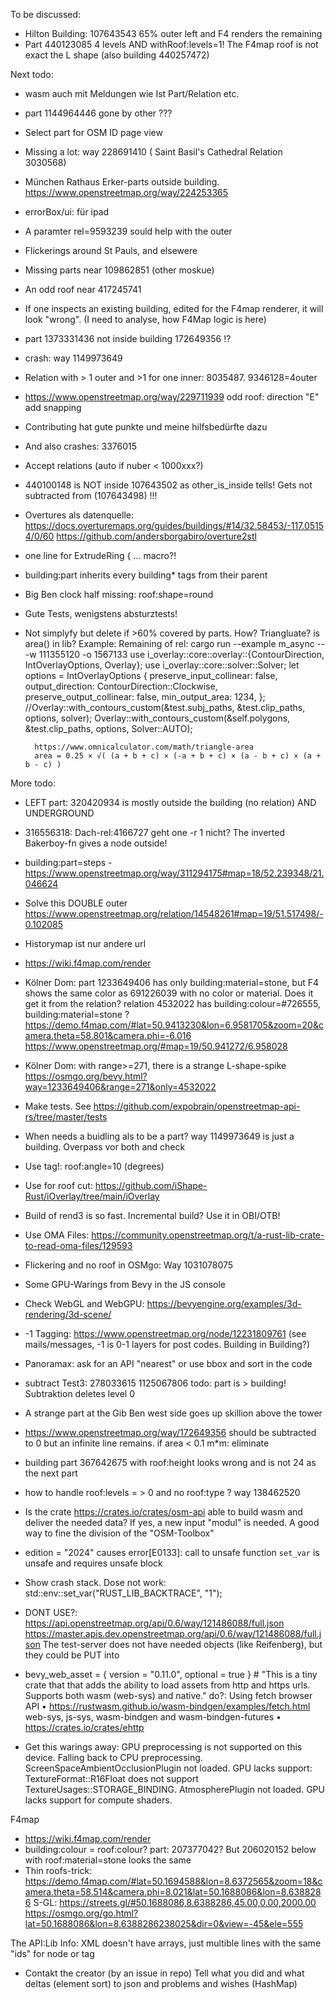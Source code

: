 To be discussed:
* Hilton Building: 107643543  65% outer left and  F4 renders the remaining
* Part 440123085 4 levels AND withRoof:levels=1!  The F4map roof is not exact the L shape (also building 440257472)

Next todo:
* wasm auch mit Meldungen wie Ist Part/Relation etc.
* part 1144964446 gone by other ???
* Select part for OSM ID page view
* Missing a lot: way 228691410 ( Saint Basil's Cathedral Relation 3030568)
* München Rathaus Erker-parts outside building. https://www.openstreetmap.org/way/224253365

* errorBox/ui: für ipad
* A paramter rel=9593239 sould help with the outer
* Flickerings around St Pauls, and elsewere
* Missing parts near 109862851 (other moskue)
* An odd roof near 417245741
* If one inspects an existing building, edited for the F4map renderer, it will look "wrong".
   (I need to analyse, how F4Map logic is here)
* part 1373331436 not inside building 172649356 !?
* crash: way 1149973649
* Relation with > 1 outer and >1 for one inner: 8035487.    9346128=4outer
* https://www.openstreetmap.org/way/229711939   odd roof: direction "E" add snapping
* Contributing hat gute punkte und meine hilfsbedürfte dazu
* And also crashes: 3376015
* Accept relations (auto if nuber < 1000xxx?)
* 440100148 is NOT inside 107643502 as other_is_inside tells! Gets not subtracted from (107643498) !!!
* Overtures als datenquelle:
  https://docs.overturemaps.org/guides/buildings/#14/32.58453/-117.05154/0/60
  https://github.com/andersborgabiro/overture2stl
* one line for   ExtrudeRing { ...  macro?!
* building:part inherits every building* tags from their parent
* Big Ben clock half missing: roof:shape=round
* Gute Tests, wenigstens absturztests!
* Not simplyfy but delete if >60% covered by parts. How? Triangluate? is area() in lib?
  Example: Remaining of rel: cargo run --example m_async -- -w 111355120 -o 1567133
      use i_overlay::core::overlay::{ContourDirection, IntOverlayOptions, Overlay};
      use i_overlay::core::solver::Solver;
          let options = IntOverlayOptions {
            preserve_input_collinear: false,
            output_direction: ContourDirection::Clockwise,
            preserve_output_collinear: false,
            min_output_area: 1234,
        };
        //Overlay::with_contours_custom(&test.subj_paths, &test.clip_paths, options, solver);
        Overlay::with_contours_custom(&self.polygons, &test.clip_paths, options, Solver::AUTO);

        https://www.omnicalculator.com/math/triangle-area
        area = 0.25 × √( (a + b + c) × (-a + b + c) × (a - b + c) × (a + b - c) )


More todo:
* LEFT part: 320420934 is mostly outside the building (no relation) AND UNDERGROUND
* 316556318: Dach-rel:4166727 geht one -r 1 nicht? The inverted Bakerboy-fn gives a node outside!
* building:part=steps - https://www.openstreetmap.org/way/311294175#map=18/52.239348/21.046624
* Solve this DOUBLE outer https://www.openstreetmap.org/relation/14548261#map=19/51.517498/-0.102085
* Historymap ist nur andere url
* https://wiki.f4map.com/render
* Kölner Dom: part 1233649406 has only building:material=stone, but F4 shows the same color as
   691226039 with no color or material. Does it get it from the relation?
   relation 4532022 has building:colour=#726555, building:material=stone ?
   https://demo.f4map.com/#lat=50.9413230&lon=6.9581705&zoom=20&camera.theta=58.801&camera.phi=-6.016
   https://www.openstreetmap.org/#map=19/50.941272/6.958028
* Kölner Dom: with range>=271, there is a strange L-shape-spike
  https://osmgo.org/bevy.html?way=1233649406&range=271&only=4532022

* Make tests. See https://github.com/expobrain/openstreetmap-api-rs/tree/master/tests
* When needs a buidling als to be a part? way 1149973649 is just a building. Overpass vor both and check
* Use tag!: roof:angle=10 (degrees)
* Use for roof cut: https://github.com/iShape-Rust/iOverlay/tree/main/iOverlay
* Build of rend3 is so fast. Incremental build? Use it in OBI/OTB!
* Use OMA Files: https://community.openstreetmap.org/t/a-rust-lib-crate-to-read-oma-files/129593
* Flickering and no roof in OSMgo: Way 1031078075
* Some GPU-Warings from Bevy in the JS console
* Check WebGL and WebGPU: https://bevyengine.org/examples/3d-rendering/3d-scene/
* -1 Tagging: https://www.openstreetmap.org/node/12231809761 (see mails/messages, -1 is 0-1 layers for post codes. Building in Building?)
* Panoramax: ask for an API "nearest" or use bbox and sort in the code
* subtract Test3: 278033615 1125067806 todo: part is > building! Subtraktion deletes level 0
* A strange part at the Gib Ben west side goes up skillion above the tower
* https://www.openstreetmap.org/way/172649356 should be subtracted to 0 but an infinite line remains. if area < 0.1 m*m: eliminate
* building part 367642675 with roof:height looks wrong and is not 24 as the next part
* how to handle roof:levels = > 0 and no roof:type ?  way 138462520

* Is the crate https://crates.io/crates/osm-api able to build wasm and deliver the needed data? If yes, a new input "modul" is needed. A good way to fine the division of the "OSM-Toolbox"

* edition = "2024" causes error[E0133]: call to unsafe function `set_var` is unsafe and requires unsafe block
* Show crash stack. Dose not work:  std::env::set_var("RUST_LIB_BACKTRACE", "1");

* DONT USE?:  https://api.openstreetmap.org/api/0.6/way/121486088/full.json
  https://master.apis.dev.openstreetmap.org/api/0.6/way/121486088/full.json
  The test-server does not have needed objects (like Reifenberg), but they could be PUT into

* bevy_web_asset = { version = "0.11.0", optional = true } # "This is a tiny crate that that adds the ability to load assets from http and https urls. Supports both wasm (web-sys) and native."
  do?: Using fetch browser API • https://rustwasm.github.io/wasm-bindgen/examples/fetch.html
  web-sys, js-sys, wasm-bindgen and wasm-bindgen-futures • https://crates.io/crates/ehttp

* Get this warings away:
  GPU preprocessing is not supported on this device. Falling back to CPU preprocessing.
  ScreenSpaceAmbientOcclusionPlugin not loaded. GPU lacks support: TextureFormat::R16Float does not support TextureUsages::STORAGE_BINDING.
  AtmospherePlugin not loaded. GPU lacks support for compute shaders.

F4map

* https://wiki.f4map.com/render
* building:colour = roof:colour? part: 207377042?
  But 206020152 below with roof:material=stone looks the same
* Thin roofs-trick:
  https://demo.f4map.com/#lat=50.1694588&lon=8.6372565&zoom=18&camera.theta=58.514&camera.phi=8.021&lat=50.1688086&lon=8.6388286
  S-GL: https://streets.gl/#50.1688086,8.6388286,45.00,0.00,2000.00
  https://osmgo.org/go.html?lat=50.1688086&lon=8.6388286238025&dir=0&view=-45&ele=555

The API:Lib  Info: XML doesn't have arrays, just multible lines with the same "ids" for node or tag
* Contakt the creator (by an issue in repo) Tell what you did and what deltas (element sort) to json and problems and wishes (HashMap)
